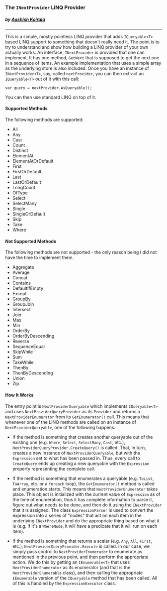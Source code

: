 ### The `INextProvider` LINQ Provider
##### by [Aashish Koirala](http://aashishkoirala.github.io)
---

This is a simple, mostly pointless LINQ provider that adds `IQueryable<T>` based LINQ support to something that doesn't really need it. The point is to try to understand and show how building a LINQ provider of your own actually works. An interface, `INextProvider` is provided that one can implement. It has one method, `GetNext` that is supposed to get the next one in a sequence of items. An example implementation that uses a simple array as the underlying store is also included. Once you have an instance of `INextProvider<T>`, say, called `nextProvider`, you can then extract an `IQueryable<T>` out of it with this call:

	var query = nextProvider.AsQueryable();

You can then use standard LINQ on top of it.

#### Supported Methods
The following methods are supported:

+ All
+ Any
+ Cast
+ Count
+ Distinct
+ ElementAt
+ ElementAtOrDefault
+ First
+ FirstOrDefault
+ Last
+ LastOrDefault
+ LongCount
+ OfType
+ Select
+ SelectMany
+ Single
+ SingleOrDefault
+ Skip
+ Take
+ Where


#### Not Supported Methods
The following methods are not supported - the only reason being I did not have the time to implement them.

+ Aggregate
+ Average
+ Concat
+ Contains
+ DefaultIfEmpty
+ Except
+ GroupBy
+ GroupJoin
+ Intersect
+ Join
+ Max
+ Min
+ OrderBy
+ OrderByDescending
+ Reverse
+ SequenceEqual
+ SkipWhile
+ Sum
+ TakeWhile
+ ThenBy
+ ThenByDescending
+ Union
+ Zip

#### How It Works
The entry point is `NextProviderQueryable` which implements `IQueryable<T>` and uses `NextProviderQueryProvider` as its `Provider` and returns a `NextProviderEnumerator` from its `GetEnumerator()` call. This means that whenever one of the LINQ methods are called on an instance of `NextProviderQueryable`, one of the following happens:

+ If the method is something that creates another queryable out of the existing one (e.g. `Where`, `Select`, `SelectMany`, `Cast`, etc.), `NextProviderQueryProvider.CreateQuery()` is called. That, in turn, creates a new instance of `NextProviderQueryable`, but with the `Expression` set to what has been passed in. Thus, every call to `CreateQuery` ends up creating a new queryable with the `Expression` property representing the complete call.

+ If the method is something that enumerates a queryable (e.g. `ToList`, `ToArray`, etc. or a `foreach` loop), the `GetEnumerator()` method is called and enumeration starts. This means that `NextProviderEnumerator` takes place. This object is initialized with the current value of `Expression` as of the time of enumeration, thus it has complete information to parse it, figure out what needs to be done, and then do it using the `INextProvider` that it is assigned. The class `ExpressionParser` is used to convert the expression into a series of "nodes" that act on each item in the underlying `INextProvider` and do the appropriate thing based on what it is (e.g. if it's a `WhereNode`, it will have a predicate that it will run on each item).

+ If the method is something that returns a scalar (e.g. `Any`, `All`, `First`, etc.), `NextProviderQueryProvider.Execute` is called. In our case, we simply pass control to `NextProviderEnumerator` to enumerate as mentioned in the previous point, and then perform the appropriate action. We do this by getting an `IEnumerable<T>` that uses `NextProviderEnumerator` as its enumerator (and that is the `NextProviderEnumerable` class), and then calling the appropriate `IEnumerable` version of the `IQueryable` method that has been called. All of this is handled by the `ExpressionExecutor` class.